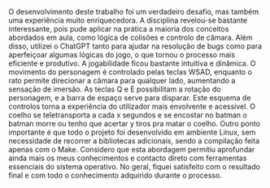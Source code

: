 
O desenvolvimento deste trabalho foi um verdadeiro desafio, mas também uma experiência muito enriquecedora. A disciplina revelou-se bastante interessante, pois pude aplicar na prática a maioria dos conceitos abordados em aula, como lógica de colisões e controlo de câmara. Além disso, utilizei o ChatGPT tanto para ajudar na resolução de bugs como para aperfeiçoar algumas lógicas do jogo, o que tornou o processo mais eficiente e produtivo.
A jogabilidade ficou bastante intuitiva e dinâmica. O movimento do personagem é controlado pelas teclas WSAD, enquanto o rato permite direcionar a câmara para qualquer lado, aumentando a sensação de imersão. As teclas Q e E possibilitam a rotação do personagem, e a barra de espaço serve para disparar. Este esquema de controlos torna a experiência do utilizador mais envolvente e acessível. O coelho se teletransporta a cada x segundos e se encostar no batman o batman morre ou tenho que acertar y tiros pra matar o coelho.
Outro ponto importante é que todo o projeto foi desenvolvido em ambiente Linux, sem necessidade de recorrer a bibliotecas adicionais, sendo a compilação feita apenas com o Make. Considero que esta abordagem permitiu aprofundar ainda mais os meus conhecimentos e contacto direto com ferramentas essenciais do sistema operativo. No geral, fiquei satisfeito com o resultado final e com todo o conhecimento adquirido durante o processo.

